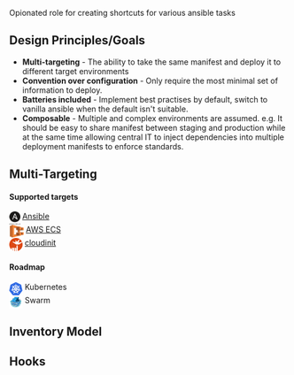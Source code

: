 
Opionated role for creating shortcuts for various ansible tasks

## Design Principles/Goals

* **Multi-targeting** - The ability to take the same manifest and deploy it to different target environments
* **Convention over configuration** - Only require the most minimal set of information to deploy.
* **Batteries included** - Implement best practises by default, switch to vanilla ansible when the default isn't suitable.
* **Composable** - Multiple and complex environments are assumed. e.g. It should be easy to share manifest between staging and production while at the same time allowing central IT to inject dependencies into multiple deployment manifests to enforce standards.

## Multi-Targeting

#### Supported targets

<img src="images/ansible.png" height=24 align=top> [Ansible](./targets/ansible.md) <br>
<img src="images/ecs.png" height=24 align=top> [AWS ECS](./targets/ecs.md)<br>
<img src="images/cloudinit.png" height=24 width="24" align=top> [cloudinit](./targets/cloudinit.md) <br>
#### Roadmap

<img src="images/kubernetes.png"  height=24 width="24" align=top> Kubernetes <br>
<img src="images/swarm.png" height=24 width="24" align=top> Swarm <br>

## Inventory Model

## Hooks
